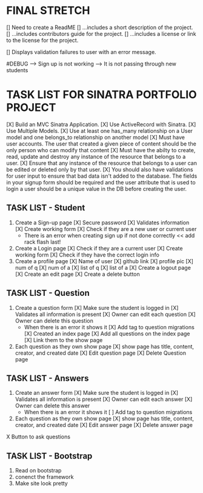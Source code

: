 # FINAL STRETCH 
[] Need to create a ReadME
[] ...includes a short description of the project.
[] ...includes contributors guide for the project. 
[] ...includes a license or link to the license for the project.

[] Displays validation failures to user with an error message. 





#DEBUG
--> Sign up is not working --> It is not passing through new students
# TASK LIST FOR SINATRA PORTFOLIO PROJECT
[X] Build an MVC Sinatra Application.
[X] Use ActiveRecord with Sinatra.
[X] Use Multiple Models.
[X] Use at least one has_many relationship on a User model and one belongs_to relationship on another model
[X] Must have user accounts. The user that created a given piece of content should be the only person who can modify that content
[X] Must have the abilty to create, read, update and destroy any instance of the resource that belongs to a user.
[X] Ensure that any instance of the resource that belongs to a user can be edited or deleted only by that user.
[X] You should also have validations for user input to ensure that bad data isn't added to the database. The fields in your signup form should be required and the user attribute that is used to login a user should be a unique value in the DB before creating the user.

## TASK LIST - Student
1. Create a Sign-up page
    [X] Secure password
    [X] Validates information
    [X] Create working form 
    [X] Check if they are a new user or current user
    - There is an error when creating sign up if not done correctly << add rack flash last! 
2. Create a Login page
    [X] Check if they are a current user
    [X] Create working form
    [X] Check if they have the correct login info
3. Create a profile page
    [X] Name of user
    [X] github link
    [X] profile pic
    [X] num of q
    [X] num of a
    [X] list of q
    [X] list of a
[X] Create a logout page
[X] Create an edit page
[X] Create a delete button

## TASK LIST - Question
1. Create a question form 
    [X] Make sure the student is logged in
    [X] Validates all information is present
    [X] Owner can edit each question
    [X] Owner can delete this question
    - When there is an error it shows it
[X] Add tag to question migrations
[X] Created an index page
    [X] Add all questions on the index page 
    [X] Link them to the show page
4. Each question as they own show page 
    [X] show page has title, content, creator, and created date
    [X] Edit question page
    [X] Delete Question page

## TASK LIST - Answers
1. Create an answer form 
    [X] Make sure the student is logged in
    [X] Validates all information is present
    [X] Owner can edit each answer
    [X] Owner can delete this answer
    - When there is an error it shows it
[ ] Add tag to question migrations
4. Each question as they own show page 
    [X] show page has title, content, creator, and created date
    [X] Edit answer page
    [X] Delete answer page

X Button to ask questions
## TASK LIST - Bootstrap

1. Read on bootstrap
2. conenct the framework
3. Make site look pretty 

